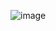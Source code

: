![image](https://github.com/ilrexho2011/Project-EULER-Possible-Solutions-Problems-201_to_300/assets/61479363/da34b0ed-9558-4c0a-a796-f48e6f09d452)

